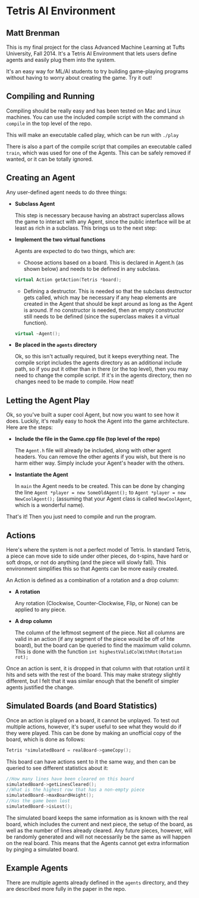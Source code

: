 # Tetris AI Environment

## Matt Brenman

This is my final project for the class Advanced Machine Learning at Tufts University, Fall 2014. It's a Tetris AI Environment that lets users define agents and easily plug them into the system. 

It's an easy way for ML/AI students to try building game-playing programs without having to worry about creating the game. Try it out!

## Compiling and Running

Compiling should be really easy and has been tested on Mac and Linux machines. You can use the included compile script with the command `sh compile` in the top level of the repo.

This will make an executable called play, which can be run with `./play`

There is also a part of the compile script that compiles an executable called `train`, which was used for one of the Agents. This can be safely removed if wanted, or it can be totally ignored.

## Creating an Agent
Any user-defined agent needs to do three things:
 
- **Subclass Agent**
	
	This step is necessary because having an abstract superclass allows the game to interact with any Agent, since the public interface will be at least as rich in a subclass. This brings us to the next step:

- **Implement the two virtual functions**
 
	Agents are expected to do two things, which are:

	* Choose actions based on a board. This is declared in Agent.h (as shown below) and needs to be defined in any subclass.  
	```cpp
	virtual Action getAction(Tetris *board);
	```


	* Defining a destructor. This is needed so that the subclass destructor gets called, which may be necessary if any heap elements are created in the Agent that should be kept around as long as the Agent is around. If no constructor is needed, then an empty constructor still needs to be defined (since the superclass makes it a virtual function).  
	```cpp
	virtual ~Agent();
	```

- **Be placed in the `agents` directory**

	Ok, so this isn't actually required, but it keeps everything neat. The compile script includes the agents directory as an additional include path, so if you put it other than in there (or the top level), then you may need to change the compile script. If it's in the agents directory, then no changes need to be made to compile. How neat!

## Letting the Agent Play

Ok, so you've built a super cool Agent, but now you want to see how it does. Luckily, it's really easy to hook the Agent into the game architecture. Here are the steps:

- **Include the file in the Game.cpp file (top level of the repo)**

	The `Agent.h` file will already be included, along with other agent headers. You can remove the other agents if you wish, but there is no harm either way. Simply include your Agent's header with the others.

- **Instantiate the Agent**

	In `main` the Agent needs to be created. This can be done by changing the line ```Agent *player = new SomeOldAgent();``` to ```Agent *player = new NewCoolAgent();``` (assuming that your Agent class is called `NewCoolAgent`, which is a wonderful name).

That's it! Then you just need to compile and run the program.

## Actions

Here's where the system is not a perfect model of Tetris. In standard Tetris, a piece can move side to side under other pieces, do t-spins, have hard or soft drops, or not do anything (and the piece will slowly fall). This environment simplifies this so that Agents can be more easily created.

An Action is defined as a combination of a rotation and a drop column: 

- **A rotation**
	
	Any rotation (Clockwise, Counter-Clockwise, Flip, or None) can be applied to any piece.

- **A drop column**

	The column of the leftmost segment of the piece. Not all columns are valid in an action (if any segment of the piece would be off of hte board), but the board can be queried to find the maximum valid column. This is done with the function `int highestValidColWithRot(Rotation rot);`

Once an action is sent, it is dropped in that column with that rotation until it hits and sets with the rest of the board. This may make strategy slightly different, but I felt that it was similar enough that the benefit of simpler agents justified the change.

## Simulated Boards (and Board Statistics)

Once an action is played on a board, it cannot be unplayed. To test out multiple actions, however, it's super useful to see what they would do if they were played. This can be done by making an unofficial copy of the board, which is done as follows:

```cpp
Tetris *simulatedBoard = realBoard->gameCopy();
```

This board can have actions sent to it the same way, and then can be queried to see different statistics about it:

```cpp
//How many lines have been cleared on this board
simulatedBoard->getLinesCleared();
//What is the highest row that has a non-empty piece
simulatedBoard->maxBoardHeight();
//Has the game been lost
simulatedBoard->isLost();
```

The simulated board keeps the same information as is known with the real board, which includes the current and next piece, the setup of the board, as well as the number of lines already cleared. Any future pieces, however, will be randomly generated and will not necessarily be the same as will happen on the real board. This means that the Agents cannot get extra information by pinging a simulated board.

## Example Agents

There are multiple agents already defined in the `agents` directory, and they are described more fully in the paper in the repo.
